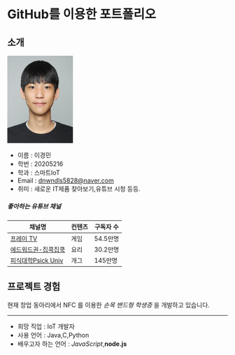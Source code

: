 # GitHub를 이용한 포트폴리오

## 소개
<img src="https://github.com/m2kyungmin/resume_HW/blob/master/%E1%84%86%E1%85%B5%E1%86%AB%E1%84%8C%E1%85%B3%E1%86%BC%E1%84%89%E1%85%A1%E1%84%8C%E1%85%B5%E1%86%AB.jpg" width="150" height="200">

* 이름 : 이경민
* 학번 : 20205216
* 학과 : 스마트IoT
* Email : dnwndls5828@naver.com
* 취미 : 새로운 IT제품 찾아보기,유튜브 시청 등등.

##### 좋아하는 유튜브 채널
|채널명|컨텐츠|구독자 수|
|---|---|---|
|[프레이 TV](https://www.youtube.com/channel/UCSzHok6X5qXEO7cjvVnE62g)|게임|54.5만명|
|[에드워드권-집콕집쿡](https://www.youtube.com/channel/UCld0ctlFo2S8ym0-RT_Fhig)|요리|30.2만명|
|[피식대학Psick Univ](https://www.youtube.com/c/%ED%94%BC%EC%8B%9D%EB%8C%80%ED%95%99PsickUniv)|개그|145만명|

## 프로젝트 경험
현재 창업 동아리에서 NFC 를 이용한 _손목 밴드형 학생증_ 을 개발하고 있습니다.

---
* 희망 직업 : IoT 개발자
* 사용 언어 : Java,C,Python
* 배우고자 하는 언어 : _JavaScript_,**node.js**


